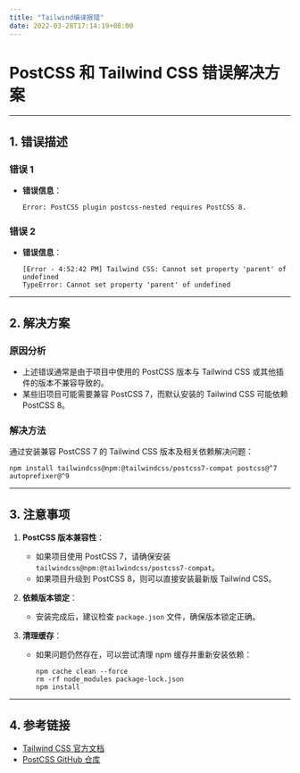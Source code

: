 ```yaml
---
title: "Tailwind编译报错"
date: 2022-03-28T17:14:19+08:00
---
```


# PostCSS 和 Tailwind CSS 错误解决方案

---

## **1. 错误描述**

### **错误 1**
- **错误信息**：
  ```
  Error: PostCSS plugin postcss-nested requires PostCSS 8.
  ```

### **错误 2**
- **错误信息**：
  ```
  [Error - 4:52:42 PM] Tailwind CSS: Cannot set property 'parent' of undefined
  TypeError: Cannot set property 'parent' of undefined
  ```

---

## **2. 解决方案**

### **原因分析**
- 上述错误通常是由于项目中使用的 PostCSS 版本与 Tailwind CSS 或其他插件的版本不兼容导致的。
- 某些旧项目可能需要兼容 PostCSS 7，而默认安装的 Tailwind CSS 可能依赖 PostCSS 8。

### **解决方法**
通过安装兼容 PostCSS 7 的 Tailwind CSS 版本及相关依赖解决问题：

```shell
npm install tailwindcss@npm:@tailwindcss/postcss7-compat postcss@^7 autoprefixer@^9
```

---

## **3. 注意事项**

1. **PostCSS 版本兼容性**：
   - 如果项目使用 PostCSS 7，请确保安装 `tailwindcss@npm:@tailwindcss/postcss7-compat`。
   - 如果项目升级到 PostCSS 8，则可以直接安装最新版 Tailwind CSS。

2. **依赖版本锁定**：
   - 安装完成后，建议检查 `package.json` 文件，确保版本锁定正确。

3. **清理缓存**：
   - 如果问题仍然存在，可以尝试清理 npm 缓存并重新安装依赖：
     ```shell
     npm cache clean --force
     rm -rf node_modules package-lock.json
     npm install
     ```

---

## **4. 参考链接**

- [Tailwind CSS 官方文档](https://tailwindcss.com/docs/installation)
- [PostCSS GitHub 仓库](https://github.com/postcss/postcss)
```